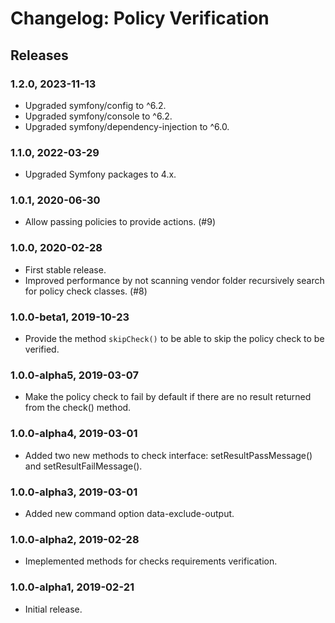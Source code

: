 # Changelog: Policy Verification

## Releases

### 1.2.0, 2023-11-13
- Upgraded symfony/config to ^6.2.
- Upgraded symfony/console to ^6.2.
- Upgraded symfony/dependency-injection to ^6.0.

### 1.1.0, 2022-03-29
- Upgraded Symfony packages to 4.x.

### 1.0.1, 2020-06-30
- Allow passing policies to provide actions. (#9)

### 1.0.0, 2020-02-28
- First stable release.
- Improved performance by not scanning vendor folder recursively search for policy check classes. (#8)

### 1.0.0-beta1, 2019-10-23
- Provide the method `skipCheck()` to be able to skip the policy check to be verified.

### 1.0.0-alpha5, 2019-03-07
- Make the policy check to fail by default if there are no result returned from the check() method.

### 1.0.0-alpha4, 2019-03-01
- Added two new methods to check interface: setResultPassMessage() and setResultFailMessage(). 

### 1.0.0-alpha3, 2019-03-01
- Added new command option data-exclude-output.

### 1.0.0-alpha2, 2019-02-28
- Imeplemented methods for checks requirements verification.

### 1.0.0-alpha1, 2019-02-21
- Initial release.
